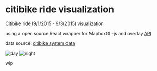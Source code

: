 # citibike ride visualization

Citibike ride (9/1/2015 - 9/3/2015) visualization 

using a open source React wrapper for MapboxGL-js and overlay [API](https://github.com/uber/react-map-gl)

data source: [citibike system data](https://www.citibikenyc.com/system-data)

![day](http://i.imgur.com/ykIz8lr.png)
![night](http://i.imgur.com/TKhaTU4.png)

wip